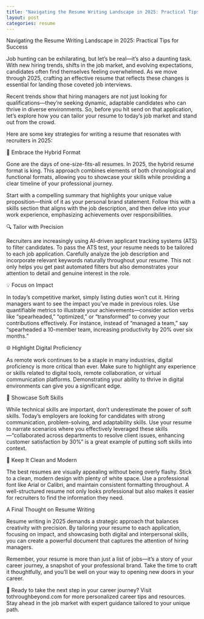 ```yaml
---
title: "Navigating the Resume Writing Landscape in 2025: Practical Tips for Success"
layout: post
categories: resume
---
```


Navigating the Resume Writing Landscape in 2025: Practical Tips for Success

Job hunting can be exhilarating, but let’s be real—it’s also a daunting task. With new hiring trends, shifts in the job market, and evolving expectations, candidates often find themselves feeling overwhelmed. As we move through 2025, crafting an effective resume that reflects these changes is essential for landing those coveted job interviews.

Recent trends show that hiring managers are not just looking for qualifications—they’re seeking dynamic, adaptable candidates who can thrive in diverse environments. So, before you hit send on that application, let’s explore how you can tailor your resume to today’s job market and stand out from the crowd.

Here are some key strategies for writing a resume that resonates with recruiters in 2025:

📄 Embrace the Hybrid Format

Gone are the days of one-size-fits-all resumes. In 2025, the hybrid resume format is king. This approach combines elements of both chronological and functional formats, allowing you to showcase your skills while providing a clear timeline of your professional journey.

Start with a compelling summary that highlights your unique value proposition—think of it as your personal brand statement. Follow this with a skills section that aligns with the job description, and then delve into your work experience, emphasizing achievements over responsibilities.

🔍 Tailor with Precision

Recruiters are increasingly using AI-driven applicant tracking systems (ATS) to filter candidates. To pass the ATS test, your resume needs to be tailored to each job application. Carefully analyze the job description and incorporate relevant keywords naturally throughout your resume. This not only helps you get past automated filters but also demonstrates your attention to detail and genuine interest in the role.

💡 Focus on Impact

In today’s competitive market, simply listing duties won’t cut it. Hiring managers want to see the impact you’ve made in previous roles. Use quantifiable metrics to illustrate your achievements—consider action verbs like “spearheaded,” “optimized,” or “transformed” to convey your contributions effectively. For instance, instead of “managed a team,” say “spearheaded a 10-member team, increasing productivity by 20% over six months.”

🌐 Highlight Digital Proficiency

As remote work continues to be a staple in many industries, digital proficiency is more critical than ever. Make sure to highlight any experience or skills related to digital tools, remote collaboration, or virtual communication platforms. Demonstrating your ability to thrive in digital environments can give you a significant edge.

🤝 Showcase Soft Skills

While technical skills are important, don’t underestimate the power of soft skills. Today’s employers are looking for candidates with strong communication, problem-solving, and adaptability skills. Use your resume to narrate scenarios where you effectively leveraged these skills—“collaborated across departments to resolve client issues, enhancing customer satisfaction by 30%” is a great example of putting soft skills into context.

🎨 Keep It Clean and Modern

The best resumes are visually appealing without being overly flashy. Stick to a clean, modern design with plenty of white space. Use a professional font like Arial or Calibri, and maintain consistent formatting throughout. A well-structured resume not only looks professional but also makes it easier for recruiters to find the information they need.

A Final Thought on Resume Writing

Resume writing in 2025 demands a strategic approach that balances creativity with precision. By tailoring your resume to each application, focusing on impact, and showcasing both digital and interpersonal skills, you can create a powerful document that captures the attention of hiring managers.

Remember, your resume is more than just a list of jobs—it’s a story of your career journey, a snapshot of your professional brand. Take the time to craft it thoughtfully, and you’ll be well on your way to opening new doors in your career.

📌 Ready to take the next step in your career journey? Visit tothroughbeyond.com for more personalized career tips and resources. Stay ahead in the job market with expert guidance tailored to your unique path.